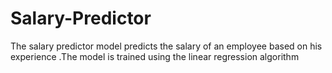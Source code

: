 # Salary-Predictor
The salary predictor  model predicts the salary of an employee based on his experience .The model is trained using the linear regression algorithm

